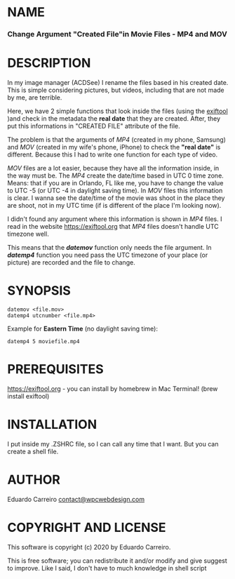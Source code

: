 # NAME

### Change Argument "Created File"in Movie Files - MP4 and MOV

# DESCRIPTION

In my image manager (ACDSee) I rename the files based in his created date. This is simple considering pictures, but videos, including that are not made by me, are terrible. 

Here, we have 2 simple functions that look inside the files (using the [exiftool](https://exiftool.org) )and check  in the metadata the **real date** that they are created. After, they put this informations in "CREATED FILE" attribute of the file.

The problem is that the arguments of *MP4* (created in my phone, Samsung) and *MOV* (created in my wife's phone, iPhone) to check the **"real date"** is different. Because this I had to write one function for each type of video.

*MOV* files are a lot easier, because they have all the information inside, in the way must be. The *MP4* create the date/time based in UTC 0 time zone. Means: that if you are in Orlando, FL like me, you have to change the value to UTC -5 (or UTC -4 in daylight saving time). In *MOV* files this information is clear. I wanna see the date/time of the movie was shoot in the place they are shoot, not in my UTC time (if is different of the place I'm looking now).

I didn't found any argument where this information is shown in *MP4* files. I read in the website https://exiftool.org that *MP4* files doesn't handle UTC timezone well.

This means that the ***datemov*** function only needs the file argument. In ***datemp4*** function you need pass the UTC timezone of your place (or picture) are recorded and the file to change.

# SYNOPSIS

```
datemov <file.mov>
datemp4 utcnumber <file.mp4>
```

Example for **Eastern Time** (no daylight saving time):

```
datemp4 5 moviefile.mp4	
```

# PREREQUISITES

https://exiftool.org - you can install by homebrew in Mac Terminal! (brew install exiftool)

# INSTALLATION

I put inside my .ZSHRC file, so I can call any time that I want. But you can create a shell file.

# AUTHOR

Eduardo Carreiro  [contact@wpcwebdesign.com](mailto:contact@wpcwebdesign.com)

# COPYRIGHT AND LICENSE

This software is copyright (c) 2020 by Eduardo Carreiro.

This is free software; you can redistribute it and/or modify and give suggest to improve. Like I said, I don't have to much knowledge in shell script
